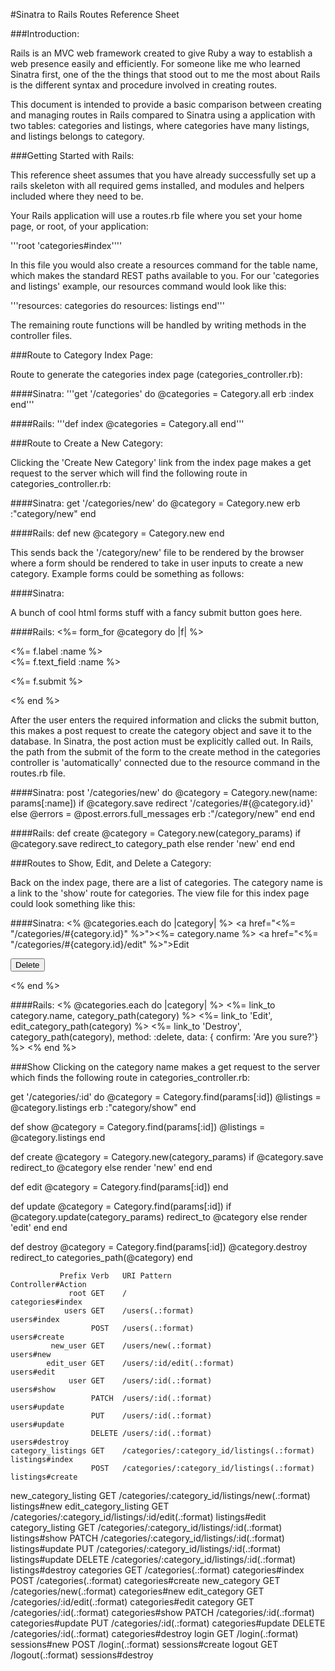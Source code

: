 
#Sinatra to Rails Routes Reference Sheet

###Introduction:

Rails is an MVC web framework created to give Ruby a way to establish a web presence easily and efficiently.  For someone like me who learned Sinatra first, one of the the things that stood out to me the most about Rails is the different syntax and procedure involved in creating routes.

This document is intended to provide a basic comparison between creating and managing routes in Rails compared to Sinatra using a application with two tables: categories and listings, where categories have many listings, and listings belongs to category.

###Getting Started with Rails:

This reference sheet assumes that you have already successfully set up a rails skeleton with all required gems installed, and modules and helpers included where they need to be.

Your Rails application will use a routes.rb file where you set your home page, or root, of your application:

'''root 'categories#index''''

In this file you would also create a resources command for the table name, which makes the standard REST paths available to you.  For our 'categories and listings' example, our resources command would look like this:

'''resources: categories do
  resources: listings
end'''

The remaining route functions will be handled by writing methods in the controller files.

###Route to Category Index Page:

Route to generate the categories index page (categories_controller.rb):

####Sinatra:
'''get '/categories' do
  @categories = Category.all
  erb :index
end'''

####Rails:
'''def index
  @categories = Category.all
end'''


###Route to Create a New Category:

Clicking the 'Create New Category' link from the index page makes a get request to the server which will find the following route in categories_controller.rb:

####Sinatra:
get '/categories/new' do
  @category = Category.new
  erb :"category/new"
end

####Rails:
def new
  @category = Category.new
end

This sends back the '/category/new' file to be rendered by the browser where a form should be rendered to take in user inputs to create a new category.  Example forms could be something as follows:

####Sinatra:
<form method="post" action="/categories/new">
  A bunch of cool html forms stuff with a fancy submit button goes here.
</form>

####Rails:
<%= form_for @category do |f| %>
  <p>
    <%= f.label :name %><br>
    <%= f.text_field :name %>
  </p>
  <p>
    <%= f.submit %>
  </p>
<% end %>

After the user enters the required information and clicks the submit button, this makes a post request to create the category object and save it to the database.  In Sinatra, the post action must be explicitly called out.  In Rails, the path from the submit of the form to the create method in the categories controller is 'automatically' connected due to the resource command in the routes.rb file.

####Sinatra:
post '/categories/new' do
  @category = Category.new(name: params[:name])
  if @category.save
    redirect '/categories/#{@category.id}'
  else
    @errors = @post.errors.full_messages
    erb :"/category/new"
  end
end

####Rails:
def create
  @category = Category.new(category_params)
  if @category.save
    redirect_to category_path
  else
    render 'new'
  end
end


###Routes to Show, Edit, and Delete a Category:

Back on the index page, there are a list of categories.  The category name is a link to the 'show' route for categories.  The view file for this index page could look something like this:

####Sinatra:
<% @categories.each do |category| %>
    <a href="<%= "/categories/#{category.id}" %>"><%= category.name %></a>
    <a href="<%= "/categories/#{category.id}/edit" %>">Edit</a>
    <form method="post" action="/categories/<%=category.id%>">
      <input type="hidden" name="_method" value="delete">
      <input type="submit" value="Delete" class="button">
    </form>
<% end %>

####Rails:
<% @categories.each do |category| %>
    <%= link_to category.name, category_path(category) %>
    <%= link_to 'Edit', edit_category_path(category) %>
    <%= link_to 'Destroy', category_path(category), method: :delete, data: { confirm: 'Are you sure?'} %>
<% end %>

###Show
Clicking on the category name makes a get request to the server which finds the following route in categories_controller.rb:

get '/categories/:id' do
  @category = Category.find(params[:id])
  @listings = @category.listings
  erb :"category/show"
end








def show
  @category = Category.find(params[:id])
  @listings = @category.listings
end



def create
  @category = Category.new(category_params)
    if @category.save
      redirect_to @category
    else
      render 'new'
    end
end

def edit
  @category = Category.find(params[:id])
end

def update
  @category = Category.find(params[:id])
  if @category.update(category_params)
    redirect_to @category
  else
    render 'edit'
  end
end

def destroy
  @category = Category.find(params[:id])
  @category.destroy
  redirect_to categories_path(@category)
end



               Prefix Verb   URI Pattern                                          Controller#Action
                 root GET    /                                                    categories#index
                users GET    /users(.:format)                                     users#index
                      POST   /users(.:format)                                     users#create
             new_user GET    /users/new(.:format)                                 users#new
            edit_user GET    /users/:id/edit(.:format)                            users#edit
                 user GET    /users/:id(.:format)                                 users#show
                      PATCH  /users/:id(.:format)                                 users#update
                      PUT    /users/:id(.:format)                                 users#update
                      DELETE /users/:id(.:format)                                 users#destroy
    category_listings GET    /categories/:category_id/listings(.:format)          listings#index
                      POST   /categories/:category_id/listings(.:format)          listings#create
 new_category_listing GET    /categories/:category_id/listings/new(.:format)      listings#new
edit_category_listing GET    /categories/:category_id/listings/:id/edit(.:format) listings#edit
     category_listing GET    /categories/:category_id/listings/:id(.:format)      listings#show
                      PATCH  /categories/:category_id/listings/:id(.:format)      listings#update
                      PUT    /categories/:category_id/listings/:id(.:format)      listings#update
                      DELETE /categories/:category_id/listings/:id(.:format)      listings#destroy
           categories GET    /categories(.:format)                                categories#index
                      POST   /categories(.:format)                                categories#create
         new_category GET    /categories/new(.:format)                            categories#new
        edit_category GET    /categories/:id/edit(.:format)                       categories#edit
             category GET    /categories/:id(.:format)                            categories#show
                      PATCH  /categories/:id(.:format)                            categories#update
                      PUT    /categories/:id(.:format)                            categories#update
                      DELETE /categories/:id(.:format)                            categories#destroy
                login GET    /login(.:format)                                     sessions#new
                      POST   /login(.:format)                                     sessions#create
               logout GET    /logout(.:format)                                    sessions#destroy






